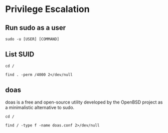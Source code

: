 # Privilege Escalation

## Run sudo as a user
```console
sudo -u [USER] [COMMAND]
```

## List SUID
```console
cd /
```
```console
find . -perm /4000 2</dev/null
```

## doas
doas is a free and open-source utility developed by the OpenBSD project as a minimalistic alternative to sudo.

```console
cd /
```
```console
find / -type f -name doas.conf 2>/dev/null
```
